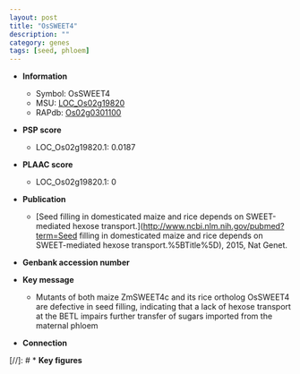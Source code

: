 ```yaml
---
layout: post
title: "OsSWEET4"
description: ""
category: genes
tags: [seed, phloem]
---
```


* **Information**  
    + Symbol: OsSWEET4  
    + MSU: [LOC_Os02g19820](http://rice.plantbiology.msu.edu/cgi-bin/ORF_infopage.cgi?orf=LOC_Os02g19820)  
    + RAPdb: [Os02g0301100](http://rapdb.dna.affrc.go.jp/viewer/gbrowse_details/irgsp1?name=Os02g0301100)  

* **PSP score**  
    + LOC_Os02g19820.1: 0.0187 

* **PLAAC score**  
    + LOC_Os02g19820.1: 0 

* **Publication**  
    + [Seed filling in domesticated maize and rice depends on SWEET-mediated hexose transport.](http://www.ncbi.nlm.nih.gov/pubmed?term=Seed filling in domesticated maize and rice depends on SWEET-mediated hexose transport.%5BTitle%5D), 2015, Nat Genet.

* **Genbank accession number**  

* **Key message**  
    + Mutants of both maize ZmSWEET4c and its rice ortholog OsSWEET4 are defective in seed filling, indicating that a lack of hexose transport at the BETL impairs further transfer of sugars imported from the maternal phloem

* **Connection**  

[//]: # * **Key figures**  


